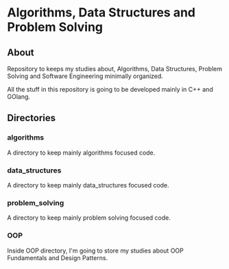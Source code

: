 # Algorithms, Data Structures and Problem Solving

## About

Repository to keeps my studies about, Algorithms, Data Structures, Problem Solving and Software Engineering minimally organized.

All the stuff in this repository is going to be developed mainly in C++ and GOlang.

## Directories

### algorithms

A directory to keep mainly algorithms focused code.

### data_structures 

A directory to keep mainly data_structures focused code.

### problem_solving

A directory to keep mainly problem solving focused code.

### OOP

Inside OOP directory, I'm going to store my studies about OOP Fundamentals and Design Patterns.

